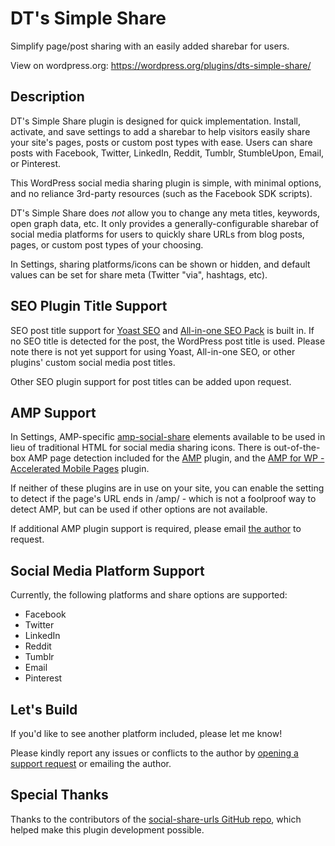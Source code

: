 # DT's Simple Share

Simplify page/post sharing with an easily added sharebar for users. 

View on wordpress.org: https://wordpress.org/plugins/dts-simple-share/

## Description

DT's Simple Share plugin is designed for quick implementation. Install, activate, and save settings to add a sharebar to help visitors easily share your site's pages, posts or custom post types with ease. Users can share posts with Facebook, Twitter, LinkedIn, Reddit, Tumblr, StumbleUpon, Email, or Pinterest.

This WordPress social media sharing plugin is simple, with minimal options, and no reliance 3rd-party resources (such as the Facebook SDK scripts).

DT's Simple Share does *not* allow you to change any meta titles, keywords, open graph data, etc. It only provides a generally-configurable sharebar of social media platforms for users to quickly share URLs from blog posts, pages, or custom post types of your choosing.

In Settings, sharing platforms/icons can be shown or hidden, and default values can be set for share meta (Twitter "via", hashtags, etc).

## SEO Plugin Title Support

SEO post title support for [Yoast SEO](https://wordpress.org/plugins/wordpress-seo/) and [All-in-one SEO Pack](https://wordpress.org/plugins/all-in-one-seo-pack/) is built in. If no SEO title is detected for the post, the WordPress post title is used. Please note there is not yet support for using Yoast, All-in-one SEO, or other plugins' custom social media post titles.

Other SEO plugin support for post titles can be added upon request.

## AMP Support

In Settings, AMP-specific [amp-social-share](https://amp.dev/documentation/components/amp-social-share/) elements available to be used in lieu of traditional HTML for social media sharing icons. There is out-of-the-box AMP page detection included for the [AMP](https://wordpress.org/plugins/amp/) plugin, and the [AMP for WP - Accelerated Mobile Pages](https://wordpress.org/plugins/accelerated-mobile-pages/) plugin. 

If neither of these plugins are in use on your site, you can enable the setting to detect if the page's URL ends in /amp/ - which is not a foolproof way to detect AMP, but can be used if other options are not available.

If additional AMP plugin support is required, please email [the author](https://profiles.wordpress.org/missionmike/) to request.

## Social Media Platform Support

Currently, the following platforms and share options are supported:

* Facebook
* Twitter
* LinkedIn
* Reddit
* Tumblr
* Email
* Pinterest

## Let's Build

If you'd like to see another platform included, please let me know!

Please kindly report any issues or conflicts to the author by [opening a support request](https://wordpress.org/support/plugin/dts-simple-share/) or emailing the author.

## Special Thanks

Thanks to the contributors of the [social-share-urls GitHub repo](https://github.com/bradvin/social-share-urls), which helped make this plugin development possible.

